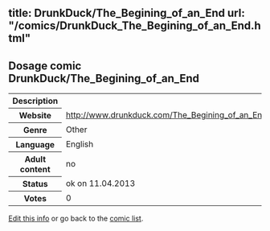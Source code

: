 title: DrunkDuck/The_Begining_of_an_End
url: "/comics/DrunkDuck_The_Begining_of_an_End.html"
---
Dosage comic DrunkDuck/The_Begining_of_an_End
-----------------------------------------

<table class="comicinfo">
<tr>
<th>Description</th><td></td>
</tr>
<tr>
<th>Website</th><td><a href="http://www.drunkduck.com/The_Begining_of_an_End/">http://www.drunkduck.com/The_Begining_of_an_End/</a></td>
</tr>
<tr>
<th>Genre</th><td>Other</td>
</tr>
<tr>
<th>Language</th><td>English</td>
</tr>
<tr>
<th>Adult content</th><td>no</td>
</tr>
<tr>
<th>Status</th><td>ok on 11.04.2013</td>
</tr>
<tr>
<th>Votes</th><td>0</div></td>
</tr>
</table>

[Edit this info](/comics/DrunkDuck_The_Begining_of_an_End_edit.html) or go back to the [comic list](../comic-index.html).

